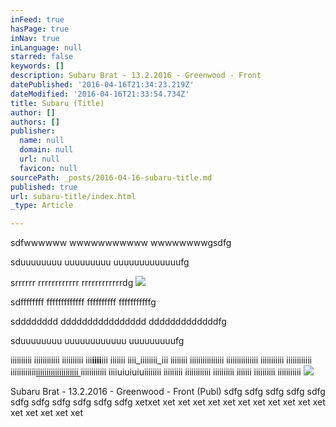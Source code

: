 ```yaml
---
inFeed: true
hasPage: true
inNav: true
inLanguage: null
starred: false
keywords: []
description: Subaru Brat - 13.2.2016 - Greenwood - Front
datePublished: '2016-04-16T21:34:23.219Z'
dateModified: '2016-04-16T21:33:54.734Z'
title: Subaru (Title)
author: []
authors: []
publisher:
  name: null
  domain: null
  url: null
  favicon: null
sourcePath: _posts/2016-04-16-subaru-title.md
published: true
url: subaru-title/index.html
_type: Article

---
```

sdfwwwwww wwwwwwwwwww wwwwwwwwgsdfg

sduuuuuuuu uuuuuuuuu uuuuuuuuuuuuufg

srrrrrr rrrrrrrrrrrr rrrrrrrrrrrrdg
![](https://the-grid-user-content.s3-us-west-2.amazonaws.com/f33bc399-9459-47f2-8fcc-2ef84226d9ee.jpg)

sdffffffff fffffffffffff ffffffffff fffffffffffg

sdddddddd dddddddddddddddd dddddddddddddfg

sduuuuuuuu uuuuuuuuuuuu uuuuuuuuufg

iiiiiiiiii iiiiiiiiiiii iiiiiiiiii iii**iiii**iii iiiiiii iiii_iiiiiiii_iii iiiiiiii iiiiiiiiiiiiiiii iiiiiiiiiiiiiii iiiiiiiiiii iiiiiiiiiiii iiiiiiiiiiii[iiiiiiiiiiiiiiiiiiii ][0]iiiiiiiiiiii iiiiuiuiuiuiiiiiiii iiiiiiiii iiiiiiiiiiii iiiiiiiiii iiiiiii iiiiiiiiii iiiiiiiiiii
![](https://s3-us-west-2.amazonaws.com/the-grid-img/p/80101cd0bd32b3fd10f103082e44510f7ee51615.jpg)

Subaru Brat - 13.2.2016 - Greenwood - Front (Publ) sdfg sdfg sdfg sdfg sdfg sdfg sdfg sdfg sdfg sdfg sdfg xetxet xet xet xet xet xet xet xet xet xet xet xet xet xet xet xet xet 

[0]: null